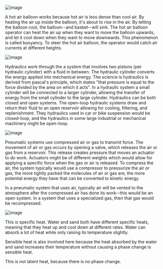 ![image](https://github.com/user-attachments/assets/2053bc10-262d-46a2-a1b3-ee9fe87699fc)

A hot air balloon works because hot air is less dense than cool air. By heating the air up inside the balloon, it's about to rise in the air. By letting the balloon cool, the balloon--and basket--will sink. The hot air balloon operator can heat the air up when they want to move the balloon upwards, and let it cool down when they want to move downwards. This phenomenon is called buoyancy. To steer the hot air balloon, the operator would catch air currents at different heights. 

![image](https://github.com/user-attachments/assets/23f1068d-ef8f-4a49-ac58-2ef7bb7828b2)

Hydraulics work through the a system that involves two pistons (per hydraulic cylinder) with a fluid in between. The hydraulic cylinder converts the energy applied into mechanical energy. The science is hydraulics is derived from pascal's principle, which states "that pressure is equal to the force divided by the area on which it acts". In a hydraulic system a small cylinder will be connected to a larger cylinder, allowing the transfer of energy from the small cylinder to the large cylinder. Hydraulics can be both closed and open systems. The open-loop hydraulic systems draw and return their fluid to an open reservoir allowing for cooling, filtering, and replenishment. They hydraulics used in car or bike suspension would be closed-loop, and the hydraulics in some large industrial or mechanical machinery might be open-loop.

![image](https://github.com/user-attachments/assets/fdf3b91c-a11a-474f-8850-95db83828454)

Pneumatic systems use compressed air or gas to transmit force. The movement of air or gas occurs by opening a valve, which releases the air or gas from a reservoir. This release creates pressure that moves an actuator to do work. Actuators might be of different weights which would allow for applying a specific force when the gas or air is released. To compress the air, the system typically would use a compressor to pressurize the air or gas, the more tightly packed the molecules of air or gas are, the more potential energy they have that can be converted to kinetic energy. 

In a pneumatic system that uses air, typically air will be vented to the atmosphere after the compressed air has done its work--this would be an open system. In a system that uses a specialized gas, then that gas would be recompressed. 

![image](https://github.com/user-attachments/assets/3355af16-ec75-4c25-87c1-fab9a3ef2427)

This is specific heat. Water and sand both have different specific heats, meaning that they heat up and cool down at different rates. Water can absorb a lot of heat while only raising its temperature slightly. 

Sensible heat is also involved here because the heat absorbed by the water and sand increases their temperature without causing a phase change is sensible heat. 

This is not latent heat, because there is no phase change.
